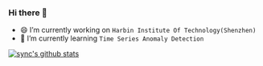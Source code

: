 ### Hi there 👋

<!--
**littlecabbage/littlecabbage** is a ✨ _special_ ✨ repository because its `README.md` (this file) appears on your GitHub profile.

Here are some ideas to get you started:

- 🔭 I’m currently working on Harbin Institute Of Technology(Shenzhen)
- 🌱 I’m currently learning Time Series Anomaly Detection
- 👯 I’m looking to collaborate on ...
- 🤔 I’m looking for help with ...
- 💬 Ask me about ...
- 📫 How to reach me: zengzh1997@gmail.com
- 😄 Pronouns: ...
- ⚡ Fun fact: ...
-->

- 😄 I’m currently working on `Harbin Institute Of Technology(Shenzhen)`
- 💪 I’m currently learning `Time Series Anomaly Detection`


[![sync's github stats](https://github-readme-stats.vercel.app/api?username=littlecabbage)](https://github.com/littlecabbage&theme=dracula)
